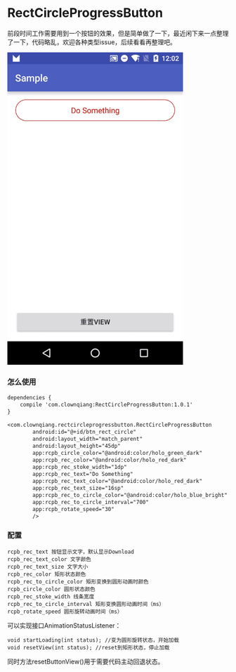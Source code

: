 # RectCircleProgressButton


前段时间工作需要用到一个按钮的效果，但是简单做了一下，最近闲下来一点整理了一下，代码略乱，欢迎各种类型issue，后续看看再整理吧。

<img src="./screenshot/android.gif" width="400">

### 怎么使用
```
dependencies {
    compile 'com.clownqiang:RectCircleProgressButton:1.0.1'
}
```

```
<com.clownqiang.rectcircleprogressbutton.RectCircleProgressButton
        android:id="@+id/btn_rect_circle"
        android:layout_width="match_parent"
        android:layout_height="45dp"
        app:rcpb_circle_color="@android:color/holo_green_dark"
        app:rcpb_rec_color="@android:color/holo_red_dark"
        app:rcpb_rec_stoke_width="1dp"
        app:rcpb_rec_text="Do Something"
        app:rcpb_rec_text_color="@android:color/holo_red_dark"
        app:rcpb_rec_text_size="16sp"
        app:rcpb_rec_to_circle_color="@android:color/holo_blue_bright"
        app:rcpb_rec_to_circle_interval="700"
        app:rcpb_rotate_speed="30"
        />
```

### 配置
```
rcpb_rec_text 按钮显示文字，默认显示Download
rcpb_rec_text_color 文字颜色
rcpb_rec_text_size 文字大小
rcpb_rec_color 矩形状态颜色
rcpb_rec_to_circle_color 矩形变换到圆形动画时颜色
rcpb_circle_color 圆形状态颜色
rcpb_rec_stoke_width 线条宽度
rcpb_rec_to_circle_interval 矩形变换圆形动画时间（ms）
rcpb_rotate_speed 圆形旋转动画时间（ms）
```

可以实现接口AnimationStatusListener：

```
void startLoading(int status); //变为圆形旋转状态，开始加载
void resetView(int status); //reset到矩形状态，停止加载
```

同时方法resetButtonView()用于需要代码主动回退状态。
